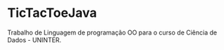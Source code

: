 # TicTacToeJava

Trabalho de Linguagem de programação OO para o curso de Ciência de Dados - UNINTER.
